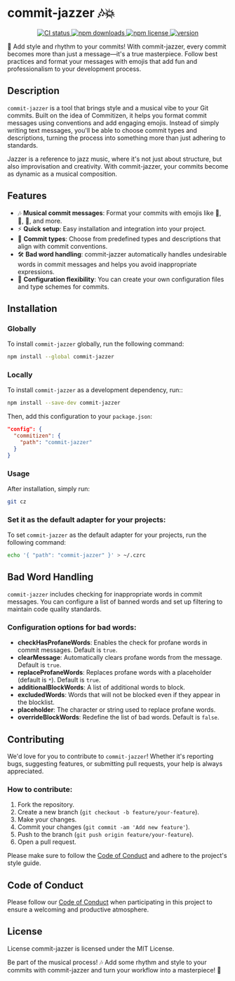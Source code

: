 # commit-jazzer 🎶💥

<p align="center">
	<a href="https://github.com/Zilero232/commit-jazzer">
    	<img src="https://img.shields.io/github/actions/workflow/status/Zilero232/commit-jazzer/integrate.yaml?label=CI&logo=GitHub" alt="CI status">
  	</a>
	<a href="https://www.npmjs.com/package/commit-jazzer">
    	<img src="https://img.shields.io/npm/dm/commit-jazzer?logo=NPM" alt="npm downloads">
  	</a>
	<a href="https://github.com/Zilero232/cli">
    	<img src="https://img.shields.io/npm/l/cz-vinyl" alt="npm license">
  	</a>
	<a href="https://github.com/Zilero232/commit-jazzer">
    	<img src="https://img.shields.io/npm/v/commit-jazzer?label=version" alt="version">
  	</a>
</p>

🎸 Add style and rhythm to your commits! With commit-jazzer, every commit becomes more than just a message—it's a true masterpiece. Follow best practices and format your messages with emojis that add fun and professionalism to your development process.

## Description

`commit-jazzer` is a tool that brings style and a musical vibe to your Git commits. Built on the idea of Commitizen, it helps you format commit messages using conventions and add engaging emojis. Instead of simply writing text messages, you'll be able to choose commit types and descriptions, turning the process into something more than just adhering to standards.

Jazzer is a reference to jazz music, where it's not just about structure, but also improvisation and creativity. With commit-jazzer, your commits become as dynamic as a musical composition.

## Features

- 🎶 **Musical commit messages**: Format your commits with emojis like 🎸, 🐛, 💄, and more.
- ⚡ **Quick setup**: Easy installation and integration into your project.
- 🎼 **Commit types**: Choose from predefined types and descriptions that align with commit conventions.
- 🛠 **Bad word handling**: commit-jazzer automatically handles undesirable words in commit messages and helps you avoid inappropriate expressions.
- 🔧 **Configuration flexibility**: You can create your own configuration files and type schemes for commits.

## Installation

### Globally

To install `commit-jazzer` globally, run the following command:

```bash
npm install --global commit-jazzer
```

### Locally

To install `commit-jazzer` as a development dependency, run::

```bash
npm install --save-dev commit-jazzer
```

Then, add this configuration to your `package.json`:

```json
"config": {
  "commitizen": {
    "path": "commit-jazzer"
  }
}
```

### Usage

After installation, simply run:

```bash
git cz
```

### Set it as the default adapter for your projects:

To set `commit-jazzer` as the default adapter for your projects, run the following command:

```bash
echo '{ "path": "commit-jazzer" }' > ~/.czrc
```

## Bad Word Handling

`commit-jazzer` includes checking for inappropriate words in commit messages. You can configure a list of banned words and set up filtering to maintain code quality standards.

### Configuration options for bad words:

- **checkHasProfaneWords**: Enables the check for profane words in commit messages. Default is `true`.
- **clearMessage**: Automatically clears profane words from the message. Default is `true`.
- **replaceProfaneWords**: Replaces profane words with a placeholder (default is `*`). Default is `true`.
- **additionalBlockWords**: A list of additional words to block.
- **excludedWords**: Words that will not be blocked even if they appear in the blocklist.
- **placeholder**: The character or string used to replace profane words.
- **overrideBlockWords**: Redefine the list of bad words. Default is `false`.

## Contributing

We'd love for you to contribute to `commit-jazzer`! Whether it's reporting bugs, suggesting features, or submitting pull requests, your help is always appreciated.

### How to contribute:

1. Fork the repository.
2. Create a new branch (`git checkout -b feature/your-feature`).
3. Make your changes.
4. Commit your changes (`git commit -am 'Add new feature'`).
5. Push to the branch (`git push origin feature/your-feature`).
6. Open a pull request.

Please make sure to follow the [Code of Conduct](#code-of-conduct) and adhere to the project's style guide.

## Code of Conduct

Please follow our [Code of Conduct](CODE_OF_CONDUCT.md) when participating in this project to ensure a welcoming and productive atmosphere.

## License

License
commit-jazzer is licensed under the MIT License.

Be part of the musical process! 🎶
Add some rhythm and style to your commits with commit-jazzer and turn your workflow into a masterpiece! 🎸
